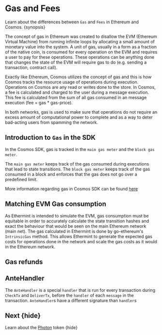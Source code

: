 <!--
order: 3
-->

# Gas and Fees

Learn about the differences between `Gas` and `Fees` in Ethereum and Cosmos. {synopsis}

The concept of gas in Ethereum was created to disallow the EVM (Ethereum Virtual Machine) from running infinite loops by allocating a small amount of monetary value into the system. A unit of gas, usually in a form as a fraction of the native coin, is consumed for every operation on the EVM and requires a user to pay for these operations. These operations can be anything done that changes the state of the EVM will require gas to do (e.g. sending a transaction, contract call). 

Exactly like Ethereum, Cosmos utilizes the concept of gas and this is how Cosmos tracks the resource usage of operations during execution. Operations on Cosmos are any read or writes done to the store. In Cosmos, a fee is calculated and charged to the user during a message execution. This fee is calculated from the sum of all gas consumed in an message execution (fee = gas * gas-price). 

In both networks, gas is used to make sure that operations do not require an excess amount of computational power to complete and as a way to deter bad-acting users from spamming the network. 

## Introduction to `Gas` in the SDK

In the Cosmos SDK, gas is tracked in the `main gas meter` and the `block gas meter`. 

The `main gas meter` keeps track of the gas consumed during executions that lead to state transitions.
The `block gas meter` keeps track of the gas consumed in a block and enforces that the gas does not go over a predefined limit. 

More information regarding gas in Cosmos SDK can be found [here](https://docs.cosmos.network/master/basics/gas-fees.html)

## Matching EVM Gas consumption

As Ethermint is intended to simulate the EVM, gas consumption must be equitable in order to accurately calculate the state transition hashes and exact the behaviour that would be seen on the main Ethereum network (main net). The gas calculated in Ethermint is done by go-ethereum's `IntrinsicGas` method. This allows Ethermint to generate the expected gas costs for operations done in the network and scale the gas costs as it would in the Ethereum network. 

<!-- need someone to read over -->

## Gas refunds

<!-- TODO: -->

## AnteHandler

The `AnteHandler` is a special `handler` that is run for every transaction during `CheckTx` and `DeliverTx`, before the `handler` of each `message` in the transaction. `AnteHandler`s have a different signature than `handler`s

<!-- TODO: -->

## Next {hide}

Learn about the [Photon](./photon.md) token {hide}

